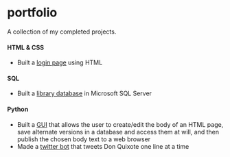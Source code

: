 # portfolio

A collection of my completed projects.

#### HTML & CSS

* Built a [login page](/HTML-CSS/Login-page) using HTML

#### SQL

* Built a [library database](/SQL/SQL-Library-Drill) in Microsoft SQL Server

#### Python

* Built a [GUI](/Python/HTML-generator-GUI-db/) that allows the user to create/edit the body of an HTML page, save alternate versions in a database and access them at will, and then publish the chosen body text to a web browser
* Made a [twitter bot](https://twitter.com/wordmills) that tweets Don Quixote one line at a time
